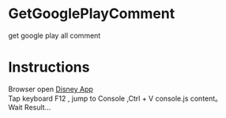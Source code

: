 # GetGooglePlayComment
get google play all comment
# Instructions
Browser open [Disney App](https://play.google.com/store/apps/details?id=com.disney.disneyplus)  
Tap keyboard F12 , jump to Console ,Ctrl + V console.js content。  
Wait Result...

 
